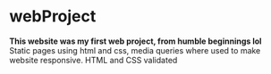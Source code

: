 # webProject
**This website was my first web project, from humble beginnings lol** <br> 
Static pages using html and css, media queries where used to make website responsive. HTML and CSS validated 
